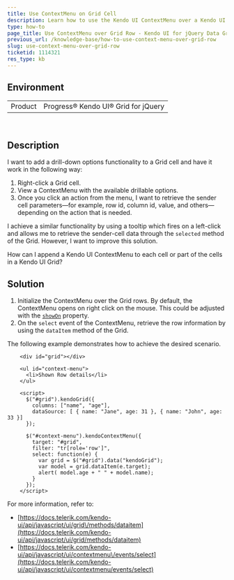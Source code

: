 ```yaml
---
title: Use ContextMenu on Grid Cell
description: Learn how to use the Kendo UI ContextMenu over a Kendo UI Grid row.
type: how-to
page_title: Use ContextMenu over Grid Row - Kendo UI for jQuery Data Grid
previous_url: /knowledge-base/how-to-use-context-menu-over-grid-row
slug: use-context-menu-over-grid-row
ticketid: 1114321
res_type: kb
---
```


## Environment

<table>
 <tr>
  <td>Product</td>
  <td>Progress® Kendo UI® Grid for jQuery</td> 
 </tr>
</table>
 

## Description

I want to add a drill-down options functionality to a Grid cell and have it work in the following way:

1. Right-click a Grid cell.
1. View a ContextMenu with the available drillable options.
1. Once you click an action from the menu, I want to retrieve the sender cell parameters&mdash;for example, row id, column id, value, and others&mdash;depending on the action that is needed.

I achieve a similar functionality by using a tooltip which fires on a left-click and allows me to retrieve the sender-cell data through the `selected` method of the Grid. However, I want to improve this solution.

How can I append a Kendo UI ContextMenu to each cell or part of the cells in a Kendo UI Grid?

## Solution

1. Initialize the ContextMenu over the Grid rows. By default, the ContextMenu opens on right click on the mouse. This could be adjusted with the [`showOn`](api/javascript/ui/contextmenu/configuration/showon) property.
1. On the `select` event of the ContextMenu, retrieve the row information by using the `dataItem` method of the Grid.

The following example demonstrates how to achieve the desired scenario.

```dojo
    <div id="grid"></div>

    <ul id="context-menu">
      <li>Shown Row details</li>
    </ul>

    <script>
      $("#grid").kendoGrid({
        columns: ["name", "age"],
        dataSource: [ { name: "Jane", age: 31 }, { name: "John", age: 33 }]
      });

      $("#context-menu").kendoContextMenu({
        target: "#grid",
        filter: "tr[role='row']",
        select: function(e) {
          var grid = $("#grid").data("kendoGrid");
          var model = grid.dataItem(e.target);
          alert( model.age + " " + model.name);
        }
      });
    </script>
```

For more information, refer to:  
* [https://docs.telerik.com/kendo-ui/api/javascript/ui/grid\/methods/dataitem](https://docs.telerik.com/kendo-ui/api/javascript/ui/grid/methods/dataitem)  
* [https://docs.telerik.com/kendo-ui/api/javascript/ui/contextmenu\/events/select](https://docs.telerik.com/kendo-ui/api/javascript/ui/contextmenu/events/select)  


